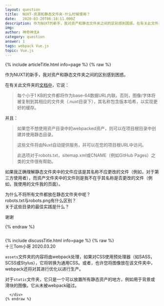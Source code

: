 ```yaml
---
layout: question
title:  NUXT-资源和静态文件夹-什么时候使用？
date:   2020-03-20T06:18:11.000Z
description: 作为NUXT的新手，我对资产和静态文件夹之间的区别感到困惑。在有关此文件夹的文档中，它说：  每个小于1 KB的文件都将作为base-64数据U...
img: 
author: 神奇神无A
category: question
answer: 1
tags: webpack Vue.js
topic: Vue.js
---
```

<div class="article-root">
  <div class="article">
    {% include articleTitle.html info=page %}
    {% raw %}
    <div class="article-content"><p><font style="vertical-align: inherit;"><font style="vertical-align: inherit;">作为NUXT的新手，我对资产和静态文件夹之间的区别感到困惑。</font></font></p>

<p><font style="vertical-align: inherit;"><font style="vertical-align: inherit;">在</font><font style="vertical-align: inherit;">有关此文件夹</font><font style="vertical-align: inherit;">的</font></font><a href="https://nuxtjs.org/guide/assets" rel="noreferrer"><font style="vertical-align: inherit;"><font style="vertical-align: inherit;">文档中</font></font></a><font style="vertical-align: inherit;"><font style="vertical-align: inherit;">，它说：</font></font></p>

<blockquote>
  <p><font style="vertical-align: inherit;"><font style="vertical-align: inherit;">每个小于1 KB的文件都将作为base-64数据URL内联。</font><font style="vertical-align: inherit;">否则，图像/字体将被复制到其相应的文件夹（.nuxt目录下），其名称包含版本哈希，以实现更好的缓存。</font></font></p>
</blockquote>

<p><font style="vertical-align: inherit;"><font style="vertical-align: inherit;">并且：</font></font></p>

<blockquote>
  <p><font style="vertical-align: inherit;"><font style="vertical-align: inherit;">如果您不想使用资产目录中的webpacked资产，则可以在项目根目录中创建并使用静态目录。</font></font></p>
  
  <p><font style="vertical-align: inherit;"><font style="vertical-align: inherit;">这些文件将由Nuxt自动提供服务，并可以在您的项目根URL中访问。</font></font></p>
  
  <p><font style="vertical-align: inherit;"><font style="vertical-align: inherit;">此选项对于robots.txt，sitemap.xml或CNAME（例如GitHub Pages）之类的文件很有帮助。</font></font></p>
</blockquote>

<p><font style="vertical-align: inherit;"><font style="vertical-align: inherit;">如果我正确理解静态文件夹中的文件应该是其名称不应更改的文件（例如，对于第三方使用者），而资产文件夹中的文件则是我不在乎其名称是否更改的文件（例如，我使用的文件我的页面）。</font></font></p>

<p><font style="vertical-align: inherit;"><font style="vertical-align: inherit;">为什么不将所有文件都放在静态文件夹中呢？</font></font><br><font style="vertical-align: inherit;"><font style="vertical-align: inherit;">
robots.txt与robots.png有什么区别？</font></font><br><font style="vertical-align: inherit;"><font style="vertical-align: inherit;">
关于这些目录的最佳实践是什么？</font></font></p>

<p><font style="vertical-align: inherit;"><font style="vertical-align: inherit;">谢谢</font></font></p></div>
    {% endraw %}
  </div>
  <p style="height: 0;width:0;overflow: hidden;"> 第2539篇《NUXT-资源和静态文件夹-什么时候使用？》来自Winter(https://github.com/aiyld/aiyld.github.io)的站点</p>
  <div class="discuss-wrapper">
    {% include discussTitle.html info=page %}
    {% raw %}
    <div class="discuss-item">
        <div class="discuss-parent">
          <div class="discuss-meta">
            <span class="discuss-user">十三Tom小哥</span>
            <span class="discuss-time">2020.03.20</span>
          </div>
          <div class="discuss-comment"><p><font style="vertical-align: inherit;"></font><code>assets</code><font style="vertical-align: inherit;"><font style="vertical-align: inherit;">文件夹</font><font style="vertical-align: inherit;">的内容</font><font style="vertical-align: inherit;">将由webpack处理，如果对CSS使用预处理器（如SASS，SCSS或Stylus），它将转换为通用CSS。</font><font style="vertical-align: inherit;">或者，也许您将图像放在该文件夹中，webpack还将对其进行优化以进行生产。</font></font></p>

<p><font style="vertical-align: inherit;"><font style="vertical-align: inherit;">对于</font></font><code>static</code><font style="vertical-align: inherit;"><font style="vertical-align: inherit;">文件夹，它只是一个可以放置所有静态资产的地方，例如用于背景或滑块的图像。</font><font style="vertical-align: inherit;">它从未被webpack碰过。</font></font></p></div>
        </div>
        
      </div>
    {% endraw %}
  </div>
<div>
